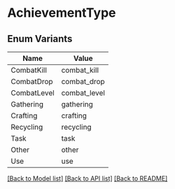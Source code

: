 # AchievementType

## Enum Variants

| Name | Value |
|---- | -----|
| CombatKill | combat_kill |
| CombatDrop | combat_drop |
| CombatLevel | combat_level |
| Gathering | gathering |
| Crafting | crafting |
| Recycling | recycling |
| Task | task |
| Other | other |
| Use | use |


[[Back to Model list]](../README.md#documentation-for-models) [[Back to API list]](../README.md#documentation-for-api-endpoints) [[Back to README]](../README.md)


